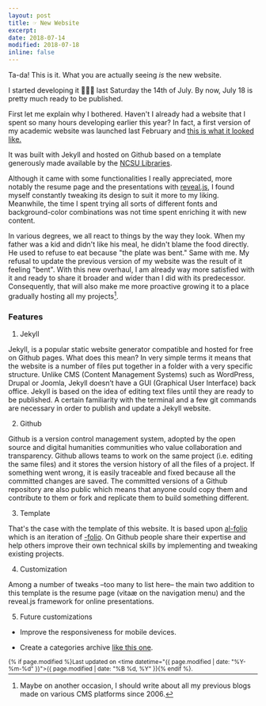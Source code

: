 ```yaml
---
layout: post
title: ☞ New Website
excerpt: 
date: 2018-07-14
modified: 2018-07-18 
inline: false
---
```


Ta-da! This is it. What you are actually seeing _is_ the new website. 

I started developing it 👨🏻‍💻 last Saturday the 14th of July. By now, July 18 is pretty much ready to be published. 

First let me explain why I bothered. Haven't I already had a website that I spent so many hours developing earlier this year? In fact, a first version of my academic website was launched last February and [this is what it looked like.](/assets/img/2018/07/old-website.jpg)

It was built with Jekyll and hosted on Github based on a template generously made available by the [NCSU Libraries](https://github.com/NCSU-Libraries/jekyll-academic).

Although it came with some functionalities I really appreciated, more notably the resume page and the presentations with [reveal.js](https://revealjs.com/#/), I found myself constantly tweaking its design to suit it more to my liking. Meanwhile, the time I spent trying all sorts of different fonts and background-color combinations was not time spent enriching it with new content. 

In various degrees, we all react to things by the way they look. When my father was a kid and didn't like his meal, he didn't blame the food directly. He used to refuse to eat because "the plate was bent." Same with me. My refusal to update the previous version of my website was the result of it feeling "bent". With this new overhaul, I am already way more satisfied with it and ready to share it broader and wider than I did with its predecessor. Consequently, that will also make me more proactive growing it to a place gradually hosting all my projects[^1].

[^1]: Maybe on another occasion, I should write about all my previous blogs made on various CMS platforms since 2006.   

### Features 

1. Jekyll 

Jekyll, is a popular static website generator compatible and hosted for free on Github pages. What does this mean? In very simple terms it means that the website is a number of files put together in a folder with a very specific structure. Unlike CMS (Content Management Systems) such as WordPress, Drupal or Joomla, Jekyll doesn’t have a GUI (Graphical User Interface) back office. Jekyll is based on the idea of editing text files until they are ready to be published. A certain familiarity with the terminal and a few git commands are necessary in order to publish and update a Jekyll website.  

2. Github 

Github is a version control management system, adopted by the open source and digital humanities communities who value collaboration and transparency. Github allows teams to work on the same project (i.e. editing the same files) and it stores the version history of all the files of a project. If something went wrong, it is easily traceable and fixed because all the committed changes are saved. The committed versions of a Github repository are also public which means that anyone could copy them and contribute to them or fork and replicate them to build something different. 

3. Template 

That's the case with the template of this website. It is based upon [al-folio](https://github.com/alshedivat/al-folio) which is an iteration of [-folio](https://github.com/bogoli/-folio). On Github people share their expertise and help others improve their own technical skills by implementing and tweaking existing projects. 

4. Customization 

Among a number of tweaks –too many to list here– the main two addition to this template is the resume page (vitaæ on the navigation menu) and the reveal.js framework for online presentations. 

5. Future customizations

- Improve the responsiveness for mobile devices. 

- Create a categories archive [like this one](https://mmistakes.github.io/so-simple-theme/categories/).  

<small class="address p" style="float: right;">{% if page.modified %}Last updated on <time datetime="{{ page.modified | date: "%Y-%m-%d" }}">{{ page.modified | date: "%B %d, %Y" }}</time>{% endif %}.</small><br>